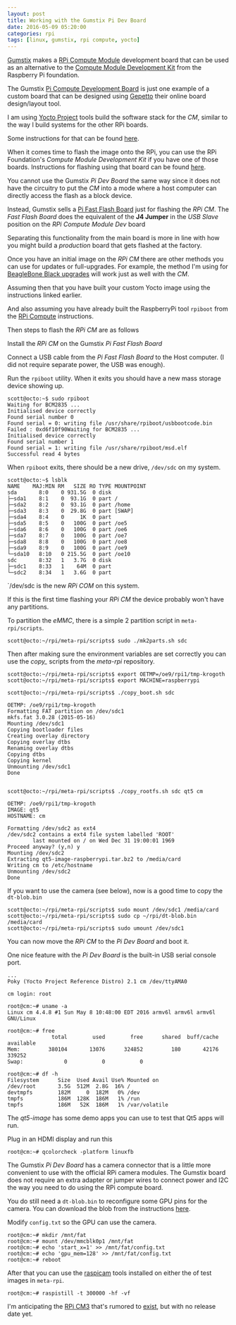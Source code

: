 ```yaml
---
layout: post
title: Working with the Gumstix Pi Dev Board
date: 2016-05-09 05:20:00
categories: rpi
tags: [linux, gumstix, rpi compute, yocto]
---
```


[Gumstix][gumstix] makes a [RPi Compute Module][rpi-compute] development board that can be used as an alternative to the [Compute Module Development Kit][rpi-compute-module-dev-kit] from the Raspberry Pi foundation.

The Gumstix [Pi Compute Development Board][gumstix-pi-dev-board] is just one example of a custom board that can be designed using [Gepetto][gumstix-gepetto] their online board design/layout tool.

I am using [Yocto Project][yocto] tools build the software stack for the *CM*, similar to the way I build systems for the other RPi boards.

Some instructions for that can be found [here][jumpnow-yocto-rpi].

When it comes time to flash the image onto the RPi, you can use the RPi Foundation's *Compute Module Development Kit* if you have one of those boards. Instructions for flashing using that board can be found [here][jumpnow-rpi-compute].

You cannot use the Gumstix *Pi Dev Board* the same way since it does not have the circuitry to put the *CM* into a mode where a host computer can directly access the flash as a block device.

Instead, Gumstix sells a [Pi Fast Flash Board][gumstix-pi-fast-flash-board] just for flashing the *RPi CM*. The *Fast Flash Board* does the equivalent of the **J4 Jumper** in the *USB Slave* position on the *RPi Compute Module Dev* board

Separating this functionality from the main board is more in line with how you might build a *production* board that gets flashed at the factory.

Once you have an initial image on the *RPi CM* there are other methods you can use for updates or full-upgrades. For example, the method I'm using for [BeagleBone Black upgrades][bbb-upgrades] will work just as well with the *CM*.

Assuming then that you have built your custom Yocto image using the instructions linked earlier. 

And also assuming you have already built the RaspberryPi tool `rpiboot` from the [RPi Compute][jumpnow-rpi-compute] instructions.

Then steps to flash the *RPi CM* are as follows

Install the *RPi CM* on the Gumstix *Pi Fast Flash Board*

Connect a USB cable from the *Pi Fast Flash Board* to the Host computer. (I did not require separate power, the USB was enough).

Run the `rpiboot` utility. When it exits you should have a new mass storage device showing up.


    scott@octo:~$ sudo rpiboot
    Waiting for BCM2835 ...
    Initialised device correctly
    Found serial number 0
    Found serial = 0: writing file /usr/share/rpiboot/usbbootcode.bin
    Failed : 0xd6f10f90Waiting for BCM2835 ...
    Initialised device correctly
    Found serial number 1
    Found serial = 1: writing file /usr/share/rpiboot/msd.elf
    Successful read 4 bytes

When `rpiboot` exits, there should be a new drive, `/dev/sdc` on my system.

    scott@octo:~$ lsblk
    NAME    MAJ:MIN RM   SIZE RO TYPE MOUNTPOINT
    sda       8:0    0 931.5G  0 disk
    ├─sda1    8:1    0  93.1G  0 part /
    ├─sda2    8:2    0  93.1G  0 part /home
    ├─sda3    8:3    0  29.8G  0 part [SWAP]
    ├─sda4    8:4    0     1K  0 part
    ├─sda5    8:5    0   100G  0 part /oe5
    ├─sda6    8:6    0   100G  0 part /oe6
    ├─sda7    8:7    0   100G  0 part /oe7
    ├─sda8    8:8    0   100G  0 part /oe8
    ├─sda9    8:9    0   100G  0 part /oe9
    └─sda10   8:10   0 215.5G  0 part /oe10
    sdc       8:32   1   3.7G  0 disk
    ├─sdc1    8:33   1    64M  0 part
    └─sdc2    8:34   1   3.6G  0 part

`/dev/sdc is the new *RPi COM* on this system. 

If this is the first time flashing your *RPi CM* the device probably won't have any partitions.

To partition the *eMMC*, there is a simple 2 partition script in `meta-rpi/scripts`.

    scott@octo:~/rpi/meta-rpi/scripts$ sudo ./mk2parts.sh sdc


Then after making sure the environment variables are set correctly you can use the *copy_* scripts from   the *meta-rpi* repository. 

    scott@octo:~/rpi/meta-rpi/scripts$ export OETMP=/oe9/rpi1/tmp-krogoth
    scott@octo:~/rpi/meta-rpi/scripts$ export MACHINE=raspberrypi

    scott@octo:~/rpi/meta-rpi/scripts$ ./copy_boot.sh sdc

    OETMP: /oe9/rpi1/tmp-krogoth
    Formatting FAT partition on /dev/sdc1
    mkfs.fat 3.0.28 (2015-05-16)
    Mounting /dev/sdc1
    Copying bootloader files
    Creating overlay directory
    Copying overlay dtbs
    Renaming overlay dtbs
    Copying dtbs
    Copying kernel
    Unmounting /dev/sdc1
    Done


    scott@octo:~/rpi/meta-rpi/scripts$ ./copy_rootfs.sh sdc qt5 cm

    OETMP: /oe9/rpi1/tmp-krogoth
    IMAGE: qt5
    HOSTNAME: cm

    Formatting /dev/sdc2 as ext4
    /dev/sdc2 contains a ext4 file system labelled 'ROOT'
            last mounted on / on Wed Dec 31 19:00:01 1969
    Proceed anyway? (y,n) y
    Mounting /dev/sdc2
    Extracting qt5-image-raspberrypi.tar.bz2 to /media/card
    Writing cm to /etc/hostname
    Unmounting /dev/sdc2
    Done

If you want to use the camera (see below), now is a good time to copy the `dt-blob.bin`

    scott@octo:~/rpi/meta-rpi/scripts$ sudo mount /dev/sdc1 /media/card
    scott@octo:~/rpi/meta-rpi/scripts$ sudo cp ~/rpi/dt-blob.bin /media/card
    scott@octo:~/rpi/meta-rpi/scripts$ sudo umount /dev/sdc1


You can now move the *RPi CM* to the *Pi Dev Board* and boot it.

One nice feature with the *Pi Dev Board* is the built-in USB serial console port.

    ...
    Poky (Yocto Project Reference Distro) 2.1 cm /dev/ttyAMA0

    cm login: root

    root@cm:~# uname -a
    Linux cm 4.4.8 #1 Sun May 8 10:48:00 EDT 2016 armv6l armv6l armv6l GNU/Linux

    root@cm:~# free
                  total        used        free      shared  buff/cache   available
    Mem:         380104       13076      324852         180       42176      339252
    Swap:             0           0           0

    root@cm:~# df -h
    Filesystem      Size  Used Avail Use% Mounted on
    /dev/root       3.5G  512M  2.8G  16% /
    devtmpfs        182M     0  182M   0% /dev
    tmpfs           186M  128K  186M   1% /run
    tmpfs           186M   52K  186M   1% /var/volatile

The *qt5-image* has some demo apps you can use to test that Qt5 apps will run.

Plug in an HDMI display and run this

    root@cm:~# qcolorcheck -platform linuxfb

The Gumstix *Pi Dev Board* has a camera connector that is a little more convenient to use with the official RPi camera modules. The Gumstix board does not require an extra adapter or jumper wires to connect power and I2C the way you need to do using the RPi compute board.

You do still need a `dt-blob.bin` to reconfigure some GPU pins for the camera. You can download the blob from the instructions [here][rpi-cm-camera].

Modify `config.txt` so the GPU can use the camera.

    root@cm:~# mkdir /mnt/fat
    root@cm:~# mount /dev/mmcblk0p1 /mnt/fat
    root@cm:~# echo 'start_x=1' >> /mnt/fat/config.txt
    root@cm:~# echo 'gpu_mem=128' >> /mnt/fat/config.txt
    root@cm:~# reboot

  
After that you can use the [raspicam][raspicam] tools installed on either the of test images in `meta-rpi`.

    root@cm:~# raspistill -t 300000 -hf -vf


I'm anticipating the [RPi CM3][cm3-soon] that's rumored to [exist][cm3-post], but with no release date yet.

[gumstix]: http://www.gumstix.com
[rpi-compute]: https://www.raspberrypi.org/products/compute-module/
[rpi-compute-module-dev-kit]: https://www.raspberrypi.org/products/compute-module-development-kit/
[gumstix-pi-dev-board]: https://store.gumstix.com/expansion/gumstix-pi-compute-dev-board.html
[gumstix-gepetto]: https://www.gumstix.com/geppetto/
[yocto]: https://www.yoctoproject.org
[jumpnow-yocto-rpi]: http://www.jumpnowtek.com/rpi/Raspberry-Pi-Systems-with-Yocto.html
[jumpnow-rpi-compute]: http://www.jumpnowtek.com/rpi/Working-with-the-raspberry-pi-compute.html
[gumstix-pi-fast-flash-board]: https://store.gumstix.com/raspberry-pi-cm-fast-flash.html
[bbb-upgrades]: http://www.jumpnowtek.com/beaglebone/Upgrade-strategy-for-BBB.html
[rpi-cm-camera]: https://www.raspberrypi.org/documentation/hardware/computemodule/cmio-camera.md
[raspicam]: https://www.raspberrypi.org/documentation/raspbian/applications/camera.md
[cm3-post]: https://www.raspberrypi.org/forums/viewtopic.php?f=98&t=141248
[cm3-soon]: http://www.techrepublic.com/article/raspberry-pi-3-the-inside-story-from-the-new-35-computers-creator/